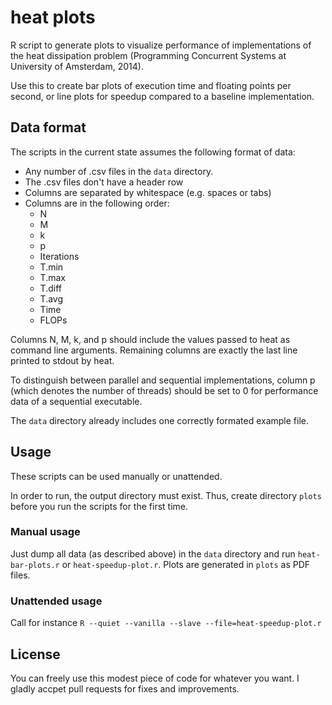heat plots
============

R script to generate plots to visualize performance of implementations of the heat dissipation problem (Programming Concurrent Systems at University of Amsterdam, 2014).

Use this to create bar plots of execution time and floating points per second, or line plots for speedup compared to a baseline implementation.

Data format
-----------

The scripts in the current state assumes the following format of data:

* Any number of .csv files in the `data` directory.
* The .csv files don't have a header row
* Columns are separated by whitespace (e.g. spaces or tabs)
* Columns are in the following order:
  + N
  + M
  + k
  + p
  + Iterations
  + T.min
  + T.max
  + T.diff
  + T.avg
  + Time
  + FLOPs

Columns N, M, k, and p should include the values passed to heat as command line arguments. Remaining columns are exactly the last line printed to stdout by heat.

To distinguish between parallel and sequential implementations, column p (which denotes the number of threads) should be set to 0 for performance data of a sequential executable.

The `data` directory already includes one correctly formated example file.

Usage
-----

These scripts can be used manually or unattended.

In order to run, the output directory must exist. Thus, create directory `plots` before you run the scripts for the first time.

### Manual usage

Just dump all data (as described above) in the `data` directory and run `heat-bar-plots.r` or `heat-speedup-plot.r`. Plots are generated in `plots` as PDF files.

### Unattended usage

Call for instance `R --quiet --vanilla --slave --file=heat-speedup-plot.r`

License
-------

You can freely use this modest piece of code for whatever you want. I gladly accpet pull requests for fixes and improvements.

